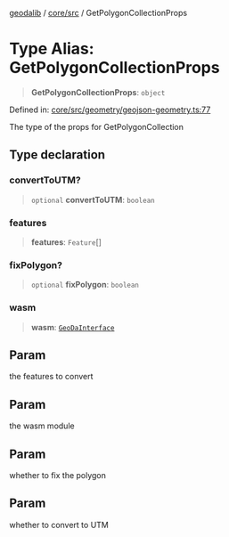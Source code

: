 [geodalib](../../../modules.md) / [core/src](../index.md) / GetPolygonCollectionProps

# Type Alias: GetPolygonCollectionProps

> **GetPolygonCollectionProps**: `object`

Defined in: [core/src/geometry/geojson-geometry.ts:77](https://github.com/GeoDaCenter/geoda-lib/blob/5c8fba7800a0ff8c8ed4b8b260cc40d1229fb38a/js/packages/core/src/geometry/geojson-geometry.ts#L77)

The type of the props for GetPolygonCollection

## Type declaration

### convertToUTM?

> `optional` **convertToUTM**: `boolean`

### features

> **features**: `Feature`[]

### fixPolygon?

> `optional` **fixPolygon**: `boolean`

### wasm

> **wasm**: [`GeoDaInterface`](../interfaces/GeoDaInterface.md)

## Param

the features to convert

## Param

the wasm module

## Param

whether to fix the polygon

## Param

whether to convert to UTM
